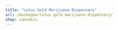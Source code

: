```yaml
---
title: "Lotus Gold Marijuana Dispensary"
url: /muskogee/lotus-gold-marijuana-dispensary/
shop: cannabis
---
```

